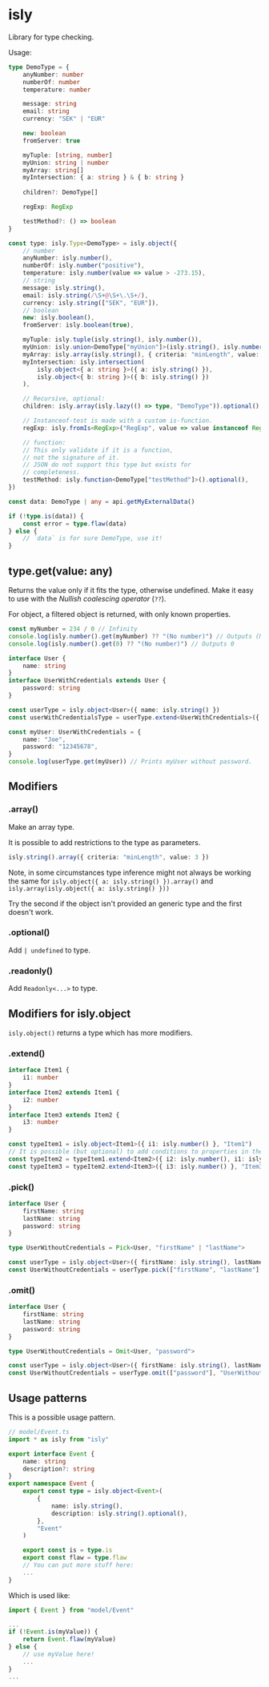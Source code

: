 # isly

Library for type checking.

Usage:

```typescript
type DemoType = {
	anyNumber: number
	numberOf: number
	temperature: number

	message: string
	email: string
	currency: "SEK" | "EUR"

	new: boolean
	fromServer: true

	myTuple: [string, number]
	myUnion: string | number
	myArray: string[]
	myIntersection: { a: string } & { b: string }
	
	children?: DemoType[]

	regExp: RegExp

	testMethod?: () => boolean
}

const type: isly.Type<DemoType> = isly.object({
	// number
	anyNumber: isly.number(),
	numberOf: isly.number("positive"),
	temperature: isly.number(value => value > -273.15),
	// string
	message: isly.string(),
	email: isly.string(/\S+@\S+\.\S+/),
	currency: isly.string(["SEK", "EUR"]),
	// boolean
	new: isly.boolean(),
	fromServer: isly.boolean(true),

	myTuple: isly.tuple(isly.string(), isly.number()),
	myUnion: isly.union<DemoType["myUnion"]>(isly.string(), isly.number()),
	myArray: isly.array(isly.string(), { criteria: "minLength", value: 1 }),
	myIntersection: isly.intersection(
		isly.object<{ a: string }>({ a: isly.string() }),
		isly.object<{ b: string }>({ b: isly.string() })
	),

	// Recursive, optional:
	children: isly.array(isly.lazy(() => type, "DemoType")).optional(),

	// Instanceof-test is made with a custom is-function.
	regExp: isly.fromIs<RegExp>("RegExp", value => value instanceof RegExp),

	// function:
	// This only validate if it is a function,
	// not the signature of it.
	// JSON do not support this type but exists for
	// completeness.
	testMethod: isly.function<DemoType["testMethod"]>().optional(),
})

const data: DemoType | any = api.getMyExternalData()

if (!type.is(data)) {
	const error = type.flaw(data)
} else {
	// `data` is for sure DemoType, use it!
}
```

## type.get(value: any)

Returns the value only if it fits the type, otherwise undefined. Make it easy to use with the _Nullish coalescing operator_ (`??`).

For object, a filtered object is returned, with only known properties.

```typescript
const myNumber = 234 / 0 // Infinity
console.log(isly.number().get(myNumber) ?? "(No number)") // Outputs (No number)
console.log(isly.number().get(0) ?? "(No number)") // Outputs 0
```

```typescript
interface User {
	name: string
}
interface UserWithCredentials extends User {
	password: string
}

const userType = isly.object<User>({ name: isly.string() })
const userWithCredentialsType = userType.extend<UserWithCredentials>({ password: isly.string() })

const myUser: UserWithCredentials = {
	name: "Joe",
	password: "12345678",
}
console.log(userType.get(myUser)) // Prints myUser without password.
```

## Modifiers

### .array()

Make an array type.

It is possible to add restrictions to the type as parameters.
```typescript
isly.string().array({ criteria: "minLength", value: 3 })
```

Note, in some circumstances type inference might not always be working the same for
`isly.object({ a: isly.string() }).array()`
and
`isly.array(isly.object({ a: isly.string() }))`

Try the second if the object isn't provided an generic type and the first doesn't work.

### .optional()

Add `| undefined` to type.

### .readonly()

Add `Readonly<...>` to type.

## Modifiers for isly.object

`isly.object()` returns a type which has more modifiers.

### .extend()

```typescript
interface Item1 {
	i1: number
}
interface Item2 extends Item1 {
	i2: number
}
interface Item3 extends Item2 {
	i3: number
}

const typeItem1 = isly.object<Item1>({ i1: isly.number() }, "Item1")
// It is possible (but optional) to add conditions to properties in the base-type:
const typeItem2 = typeItem1.extend<Item2>({ i2: isly.number(), i1: isly.number(value => value >= 400) }, "Item2")
const typeItem3 = typeItem2.extend<Item3>({ i3: isly.number() }, "Item3")
```

### .pick()

```typescript
interface User {
	firstName: string
	lastName: string
	password: string
}

type UserWithoutCredentials = Pick<User, "firstName" | "lastName">

const userType = isly.object<User>({ firstName: isly.string(), lastName: isly.string(), password: isly.string() })
const UserWithoutCredentials = userType.pick(["firstName", "lastName"], "UserWithoutCredentials")
```

### .omit()

```typescript
interface User {
	firstName: string
	lastName: string
	password: string
}

type UserWithoutCredentials = Omit<User, "password">

const userType = isly.object<User>({ firstName: isly.string(), lastName: isly.string(), password: isly.string() })
const UserWithoutCredentials = userType.omit(["password"], "UserWithoutCredentials")
```

## Usage patterns

This is a possible usage pattern.

```typescript
// model/Event.ts
import * as isly from "isly"

export interface Event {
	name: string
	description?: string
}
export namespace Event {
	export const type = isly.object<Event>(
		{
			name: isly.string(),
			description: isly.string().optional(),
		},
		"Event"
	)

	export const is = type.is
	export const flaw = type.flaw
	// You can put more stuff here:
	...
}
```

Which is used like:

```typescript
import { Event } from "model/Event"

...
if (!Event.is(myValue)) {
	return Event.flaw(myValue)
} else {
	// use myValue here!
	...
}
...

```
